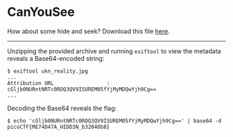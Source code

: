 # CanYouSee

How about some hide and seek? Download this file [here](https://artifacts.picoctf.net/c_titan/129/unknown.zip).

-----

Unzipping the provided archive and running `exiftool` to view the metadata reveals a Base64-encoded string:

```
$ exiftool ukn_reality.jpg
...
Attribution URL                 : cGljb0NURntNRTc0RDQ3QV9ISUREM05fYjMyMDQwYjh9Cg==
...
```

Decoding the Base64 reveals the flag:

```
$ echo 'cGljb0NURntNRTc0RDQ3QV9ISUREM05fYjMyMDQwYjh9Cg==' | base64 -d
picoCTF{ME74D47A_HIDD3N_b32040b8}
```